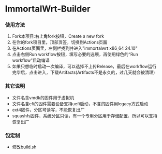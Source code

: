 # ImmortalWrt-Builder

### 使用方法
1. Fork本项目:右上角fork按钮，Create a new fork
2. 在你的fork项目里，顶部页签，切换到Actions页面
3. 在Actions页面里，左侧栏找到并进入"immortalwrt x86_64 24.10"
4. 点击右侧Run workflow按钮，填写必要的选项，再使用绿色的“Run workflow”启动编译
5. 如果只想临时启动一次编译，可以选择不上传Release，最后在workflow运行完毕后，点击进入，下载Artifacts(Artifacts不是永久的，过几天就会被清理)

### 其它说明
- 文件名含vmdk的固件用于虚拟机
- 文件名含efi的固件需要设备支持uefi启动，不含的固件用legacy方式启动
- ext4固件，分区可读写，不能恢复出厂
- squashfs固件，系统分区只读，有一个专用分区用于存储配置，所以可以支持恢复出厂

### 包定制
- 修改build.sh